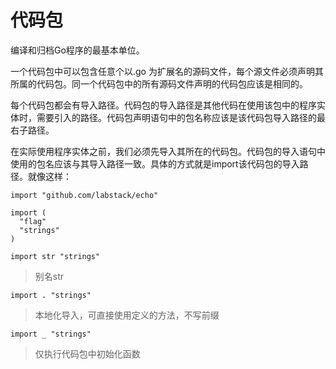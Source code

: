 # 代码包

编译和归档Go程序的最基本单位。

一个代码包中可以包含任意个以.go 为扩展名的源码文件，每个源文件必须声明其所属的代码包。同一个代码包中的所有源码文件声明的代码包应该是相同的。

每个代码包都会有导入路径。代码包的导入路径是其他代码在使用该包中的程序实体时，需要引入的路径。代码包声明语句中的包名称应该是该代码包导入路径的最右子路径。

在实际使用程序实体之前，我们必须先导入其所在的代码包。代码包的导入语句中使用的包名应该与其导入路径一致。具体的方式就是import该代码包的导入路径。就像这样：

```
import "github.com/labstack/echo"
```
```
import (
  "flag"
  "strings"
)
```

```
import str "strings"
```
> 别名str

```
import . "strings"
```
> 本地化导入，可直接使用定义的方法，不写前缀

```
import _ "strings"
```
> 仅执行代码包中初始化函数
















